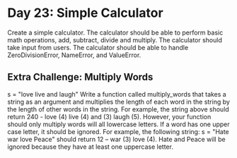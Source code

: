 # Day 23: Simple Calculator
Create a simple calculator. The calculator should be able to perform
basic math operations, add, subtract, divide and multiply. The
calculator should take input from users. The calculator should be
able to handle ZeroDivisionError, NameError, and
ValueError.

## Extra Challenge: Multiply Words
s = "love live and laugh"
Write a function called multiply_words that takes a string as an
argument and multiplies the length of each word in the string by
the length of other words in the string. For example, the string
above should return 240 - love (4) live (4) and (3) laugh (5).
However, your function should only multiply words will all
lowercase letters. If a word has one upper case letter, it should be
ignored. For example, the following string:
s = "Hate war love Peace" should return 12 – war (3) love (4).
Hate and Peace will be ignored because they have at least one
uppercase letter.
